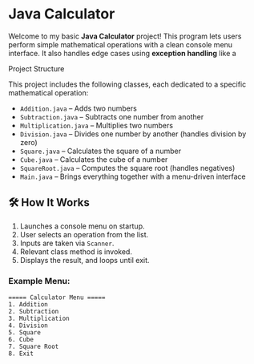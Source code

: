 # Java Calculator

Welcome to my basic **Java Calculator** project! This program lets users perform simple mathematical operations with a clean console menu interface. It also handles edge cases using **exception handling** like a 

Project Structure

This project includes the following classes, each dedicated to a specific mathematical operation:

- `Addition.java` – Adds two numbers
- `Subtraction.java` – Subtracts one number from another
- `Multiplication.java` – Multiplies two numbers
- `Division.java` – Divides one number by another (handles division by zero)
- `Square.java` – Calculates the square of a number
- `Cube.java` – Calculates the cube of a number
- `SquareRoot.java` – Computes the square root (handles negatives)
- `Main.java` – Brings everything together with a menu-driven interface

## 🛠 How It Works

1. Launches a console menu on startup.
2. User selects an operation from the list.
3. Inputs are taken via `Scanner`.
4. Relevant class method is invoked.
5. Displays the result, and loops until exit.

### Example Menu:

```text
===== Calculator Menu =====
1. Addition
2. Subtraction
3. Multiplication
4. Division
5. Square
6. Cube
7. Square Root
8. Exit
